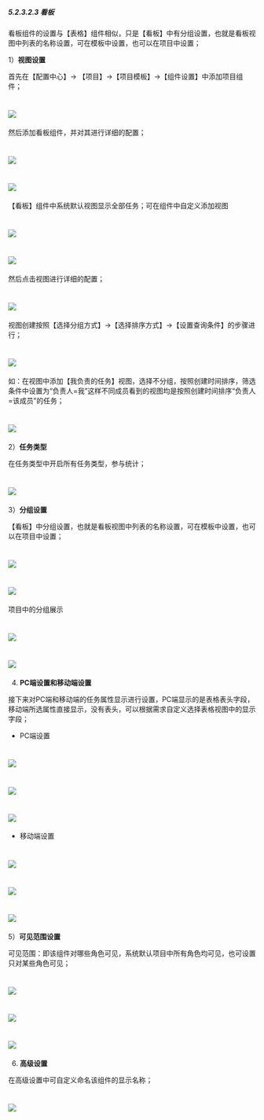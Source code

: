##### 5.2.3.2.3 看板

看板组件的设置与【表格】组件相似，只是【看板】中有分组设置，也就是看板视图中列表的名称设置，可在模板中设置，也可以在项目中设置；

1）**视图设置**

首先在【配置中心】→ 【项目】→【项目模板】→【组件设置】中添加项目组件；

# ![](/assets/3组件管理-添加项目组件1.png)

然后添加看板组件，并对其进行详细的配置；

# ![](/assets/5组件管理-看板1.png)

# ![](/assets/5组件管理-看板2.png)

【看板】组件中系统默认视图显示全部任务；可在组件中自定义添加视图

# ![](/assets/5组件管理-看板-视图设置1.png)

# ![](/assets/5组件管理-看板-视图设置2.png)

然后点击视图进行详细的配置；

# ![](/assets/5组件管理-看板-视图设置-配置.png)

视图创建按照【选择分组方式】→【选择排序方式】→【设置查询条件】的步骤进行；

# ![](/assets/5组件管理-看板-视图设置-配置2.png)

如：在视图中添加【我负责的任务】视图，选择不分组，按照创建时间排序，筛选条件中设置为“负责人=我”这样不同成员看到的视图均是按照创建时间排序“负责人=该成员”的任务；

# ![](/assets/5组件管理-看板-视图设置-视图设计器.png)

2）**任务类型**

在任务类型中开启所有任务类型，参与统计；

# ![](/assets/5组件管理-看板-任务类型.png)

3）**分组设置**

【看板】中分组设置，也就是看板视图中列表的名称设置，可在模板中设置，也可以在项目中设置；

# ![](/assets/5组件管理-看板-分组设置1.png)

# ![](/assets/5组件管理-看板-分组设置2.png)

项目中的分组展示

# ![](/assets/5组件管理-看板-分组设置3.png)

# ![](/assets/5组件管理-看板-分组设置4.png)

4) **PC端设置和移动端设置**

接下来对PC端和移动端的任务属性显示进行设置，PC端显示的是表格表头字段，移动端所选属性直接显示，没有表头，可以根据需求自定义选择表格视图中的显示字段；

* PC端设置

# ![](/assets/5组件管理-看板-pc端设置1.png)

# ![](/assets/5组件管理-看板-pc端设置2.png)

# ![](/assets/5组件管理-看板-pc端设置3.png)

* 移动端设置

# ![](/assets/5组件管理-看板-移动端设置.png)

# ![](/assets/5组件管理-看板-移动端设置2.png)

# ![](/assets/5组件管理-看板-移动端设置3.png)

5）**可见范围设置**

可见范围：即该组件对哪些角色可见，系统默认项目中所有角色均可见，也可设置只对某些角色可见；

# ![](/assets/5组件管理-看板-可见范围1.png)

# ![](/assets/5组件管理-看板-可见范围2.png)

# ![](/assets/5组件管理-看板-可见范围3.png)

6) **高级设置**

在高级设置中可自定义命名该组件的显示名称；

# ![](/assets/5组件管理-看板-高级设置.png)